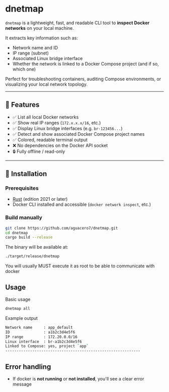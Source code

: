 # dnetmap

`dnetmap` is a lightweight, fast, and readable CLI tool to **inspect Docker networks** on your local machine.

It extracts key information such as:
- Network name and ID
- IP range (subnet)
- Associated Linux bridge interface
- Whether the network is linked to a Docker Compose project (and if so, which one)

Perfect for troubleshooting containers, auditing Compose environments, or visualizing your local network topology.

---

## 🔧 Features

- ✅ List all local Docker networks
- ✅ Show real IP ranges (`172.x.x.x/16`, etc.)
- ✅ Display Linux bridge interfaces (e.g. `br-123456...`)
- ✅ Detect and show associated Docker Compose project names
- ✅ Colored, readable terminal output
- ❌ No dependencies on the Docker API socket
- 🔒 Fully offline / read-only

---

## 🚀 Installation

### Prerequisites

- [Rust](https://rust-lang.org) (edition 2021 or later)
- Docker CLI installed and accessible (`docker network inspect`, etc.)

### Build manually

```bash
git clone https://github.com/aguacero7/dnetmap.git
cd dnetmap
cargo build --release
```
The binary will be available at:
```bash
./target/release/dnetmap
```
You will usually MUST execute it as root to be able to communicate with docker

## Usage
Basic usage
```bash 
dnetmap all
```

Example output
```bash
Network name     : app_default
ID               : a1b2c3d4e5f6
IP range         : 172.20.0.0/16
Linux interface  : br-a1b2c3d4e5f6
Linked to Compose: yes, project `app`
------------------------------------------------------------
```

## Error handling
- If docker is **not running** or **not installed**, you'll see a clear error message
